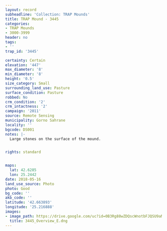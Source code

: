 ```yaml
---
layout: record
subheadline: 'Collection: TRAP Mounds'
title: TRAP Mound - 3445
categories:
- TRAP Mounds
- 3000-3999
header: no
tags:
- ''
trap_id: '3445'

certainty: Certain
elevation: '447'
max_diameter: '8'
min_diameter: '8'
height: '0.5'
size_category: Small
surrounding_land_use: Pasture
surface_condition: Pasture
robbed: No
crm_condition: '2'
crm_intactness: '2'
campaign: '2011'
source: Remote Sensing
municipality: Gorno Sahrane
locality: ''
bgcode: DS001
notes: |-
  Large stones on the surface of the mound.


rights: standard


maps:
  lat: 42.6285
  lon: 25.2442
date: 2018-05-16
land_use_source: Photo
photo: Good
bg_code: ''
akb_code: ''
latitude: '42.663893'
longitude: '25.216888'
images:
- image_path: https://drive.google.com/uc?id=0B3Rg88wZDQscWnotbFJQSU9aNmc
  title: 3445_Overview_E.dng
---
```

